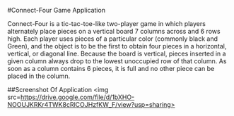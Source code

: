 #Connect-Four Game Application

Connect-Four is a tic-tac-toe-like two-player game in which players alternately place pieces on a vertical board 7 columns across and 6 rows high. Each player uses pieces of a particular color (commonly black and Green), and the object is to be the first to obtain four pieces in a horizontal, vertical, or diagonal line. Because the board is vertical, pieces inserted in a given column always drop to the lowest unoccupied row of that column. As soon as a column contains 6 pieces, it is full and no other piece can be placed in the column.

##Screenshot Of Application
<img src=https://drive.google.com/file/d/1bXHO-NOOUJKRKr4TWK8cRlCOJHzfKW_F/view?usp=sharing>

